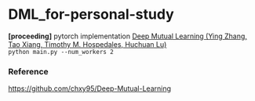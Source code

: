 # DML_for-personal-study
**[proceeding]**  pytorch implementation [Deep Mutual Learning (Ying Zhang, Tao Xiang, Timothy M. Hospedales, Huchuan Lu)](https://arxiv.org/pdf/1706.00384.pdf)   
`python main.py --num_workers 2`

### Reference  
https://github.com/chxy95/Deep-Mutual-Learning
